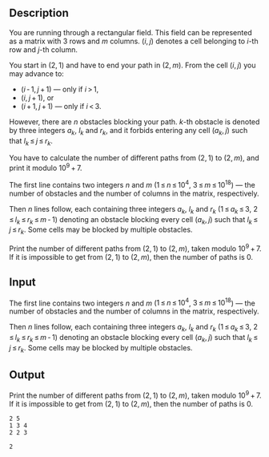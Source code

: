 ## Description

<div><p>You are running through a rectangular field. This field can be represented as a matrix with <span class="tex-span">3</span> rows and <span class="tex-span"><i>m</i></span> columns. <span class="tex-span">(<i>i</i>, <i>j</i>)</span> denotes a cell belonging to <span class="tex-span"><i>i</i></span>-th row and <span class="tex-span"><i>j</i></span>-th column.</p><p>You start in <span class="tex-span">(2, 1)</span> and have to end your path in <span class="tex-span">(2, <i>m</i>)</span>. From the cell <span class="tex-span">(<i>i</i>, <i>j</i>)</span> you may advance to:</p><ul> <li> <span class="tex-span">(<i>i</i> - 1, <i>j</i> + 1)</span> — only if <span class="tex-span"><i>i</i> &gt; 1</span>, </li><li> <span class="tex-span">(<i>i</i>, <i>j</i> + 1)</span>, or </li><li> <span class="tex-span">(<i>i</i> + 1, <i>j</i> + 1)</span> — only if <span class="tex-span"><i>i</i> &lt; 3</span>. </li></ul><p>However, there are <span class="tex-span"><i>n</i></span> obstacles blocking your path. <span class="tex-span"><i>k</i></span>-th obstacle is denoted by three integers <span class="tex-span"><i>a</i><sub class="lower-index"><i>k</i></sub></span>, <span class="tex-span"><i>l</i><sub class="lower-index"><i>k</i></sub></span> and <span class="tex-span"><i>r</i><sub class="lower-index"><i>k</i></sub></span>, and it forbids entering any cell <span class="tex-span">(<i>a</i><sub class="lower-index"><i>k</i></sub>, <i>j</i>)</span> such that <span class="tex-span"><i>l</i><sub class="lower-index"><i>k</i></sub> ≤ <i>j</i> ≤ <i>r</i><sub class="lower-index"><i>k</i></sub></span>.</p><p>You have to calculate the number of different paths from <span class="tex-span">(2, 1)</span> to <span class="tex-span">(2, <i>m</i>)</span>, and print it modulo <span class="tex-span">10<sup class="upper-index">9</sup> + 7</span>.</p></div><div class="input-specification"><p>The first line contains two integers <span class="tex-span"><i>n</i></span> and <span class="tex-span"><i>m</i></span> (<span class="tex-span">1 ≤ <i>n</i> ≤ 10<sup class="upper-index">4</sup></span>, <span class="tex-span">3 ≤ <i>m</i> ≤ 10<sup class="upper-index">18</sup></span>) — the number of obstacles and the number of columns in the matrix, respectively.</p><p>Then <span class="tex-span"><i>n</i></span> lines follow, each containing three integers <span class="tex-span"><i>a</i><sub class="lower-index"><i>k</i></sub></span>, <span class="tex-span"><i>l</i><sub class="lower-index"><i>k</i></sub></span> and <span class="tex-span"><i>r</i><sub class="lower-index"><i>k</i></sub></span> (<span class="tex-span">1 ≤ <i>a</i><sub class="lower-index"><i>k</i></sub> ≤ 3</span>, <span class="tex-span">2 ≤ <i>l</i><sub class="lower-index"><i>k</i></sub> ≤ <i>r</i><sub class="lower-index"><i>k</i></sub> ≤ <i>m</i> - 1</span>) denoting an obstacle blocking every cell <span class="tex-span">(<i>a</i><sub class="lower-index"><i>k</i></sub>, <i>j</i>)</span> such that <span class="tex-span"><i>l</i><sub class="lower-index"><i>k</i></sub> ≤ <i>j</i> ≤ <i>r</i><sub class="lower-index"><i>k</i></sub></span>. Some cells may be blocked by multiple obstacles.</p></div><div class="output-specification"><p>Print the number of different paths from <span class="tex-span">(2, 1)</span> to <span class="tex-span">(2, <i>m</i>)</span>, taken modulo <span class="tex-span">10<sup class="upper-index">9</sup> + 7</span>. If it is impossible to get from <span class="tex-span">(2, 1)</span> to <span class="tex-span">(2, <i>m</i>)</span>, then the number of paths is <span class="tex-span">0</span>.</p></div>

## Input

<p>The first line contains two integers <span class="tex-span"><i>n</i></span> and <span class="tex-span"><i>m</i></span> (<span class="tex-span">1 ≤ <i>n</i> ≤ 10<sup class="upper-index">4</sup></span>, <span class="tex-span">3 ≤ <i>m</i> ≤ 10<sup class="upper-index">18</sup></span>) — the number of obstacles and the number of columns in the matrix, respectively.</p><p>Then <span class="tex-span"><i>n</i></span> lines follow, each containing three integers <span class="tex-span"><i>a</i><sub class="lower-index"><i>k</i></sub></span>, <span class="tex-span"><i>l</i><sub class="lower-index"><i>k</i></sub></span> and <span class="tex-span"><i>r</i><sub class="lower-index"><i>k</i></sub></span> (<span class="tex-span">1 ≤ <i>a</i><sub class="lower-index"><i>k</i></sub> ≤ 3</span>, <span class="tex-span">2 ≤ <i>l</i><sub class="lower-index"><i>k</i></sub> ≤ <i>r</i><sub class="lower-index"><i>k</i></sub> ≤ <i>m</i> - 1</span>) denoting an obstacle blocking every cell <span class="tex-span">(<i>a</i><sub class="lower-index"><i>k</i></sub>, <i>j</i>)</span> such that <span class="tex-span"><i>l</i><sub class="lower-index"><i>k</i></sub> ≤ <i>j</i> ≤ <i>r</i><sub class="lower-index"><i>k</i></sub></span>. Some cells may be blocked by multiple obstacles.</p>

## Output

<p>Print the number of different paths from <span class="tex-span">(2, 1)</span> to <span class="tex-span">(2, <i>m</i>)</span>, taken modulo <span class="tex-span">10<sup class="upper-index">9</sup> + 7</span>. If it is impossible to get from <span class="tex-span">(2, 1)</span> to <span class="tex-span">(2, <i>m</i>)</span>, then the number of paths is <span class="tex-span">0</span>.</p>





```input1
2 5
1 3 4
2 2 3

```




```output1
2

```


